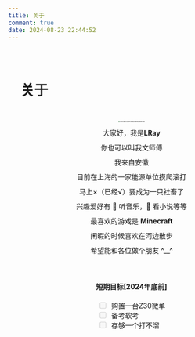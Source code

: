 ```yaml
---
title: 关于
comment: true
date: 2024-08-23 22:44:52
---
```


<div  style="padding:5%;margin-bottom:0%">
    <h1>关于</h1>
</div>
<center>
        <img src="https://lray-iu.oss-cn-hangzhou.aliyuncs.com/tenten.png" alt="cc544a61403ef581b24d56b3bb6f6b8"
            style="zoom: 20%;" class="nofancybox" />
    </center>

<center>
	<div style="height:10px"></div>
    大家好，我是<b>LRay</b><br>
    <div style="height:10px"></div>
</center>
<center>
    你也可以叫我文师傅<br>
    <div style="height:10px"></div>
</center>
<center>
    我来自安徽<br>
    <div style="height:10px"></div>
</center>
<center>
    目前在上海的一家能源单位摸爬滚打<br>
    <div style="height:10px"></div>
</center>
<center>
    马上×（已经√）要成为一只社畜了<br>
    <div style="height:10px"></div>
</center>
<center>
    兴趣爱好有 🎵 听音乐，📕 看小说等等<br>
    <div style="height:10px"></div>
</center>
<center>
    最喜欢的游戏是 <b>Minecraft</b><br>
    <div style="height:10px"></div>
</center>
<center>
    闲暇的时候喜欢在河边散步<br>
    <div style="height:10px"></div>
</center>
<center>
    希望能和各位做个朋友 ^__^ <br>
    <div style="height:35px"></div>
</center>
<center>
    <h4>短期目标[2024年底前] </h4>
</center>

<div style="display: flex; justify-content: center;">
    <div style="display: flex; flex-direction: column; align-items: flex-start;">
        <div style="display: flex;">
            <input disabled type="checkbox">&nbsp;&nbsp;购置一台Z30微单
        </div>
        <div style="display: flex;">
            <input disabled type="checkbox">&nbsp;&nbsp;备考软考
        </div>
        <div style="display: flex;">
            <input disabled type="checkbox">&nbsp;&nbsp;存够一个打不溜
        </div>
    </div>
</div>

<div style="height:100px"></div>
